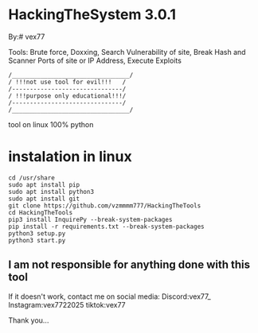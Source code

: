 # HackingTheSystem 3.0.1

By:# vex77

Tools: Brute force, Doxxing, Search Vulnerability of site, Break Hash and Scanner Ports of site or IP Address, Execute Exploits
```
/_________________________________/
/ !!!not use tool for evil!!!   /
/-------------------------------/
/ !!!purpose only educational!!!/
/-------------------------------/
/_________________________________/
```

tool on linux
100% python

# instalation in linux 
```
cd /usr/share
sudo apt install pip
sudo apt install python3
sudo apt install git
git clone https://github.com/vzmmmm777/HackingTheTools
cd HackingTheTools
pip3 install InquirePy --break-system-packages
pip install -r requirements.txt --break-system-packages
python3 setup.py
python3 start.py
```
I am not responsible for anything done with this tool
-----------------------------------------------------
If it doesn't work, contact me on social media:
Discord:vex77_
Instagram:vex7722025
tiktok:vex77


Thank you...
